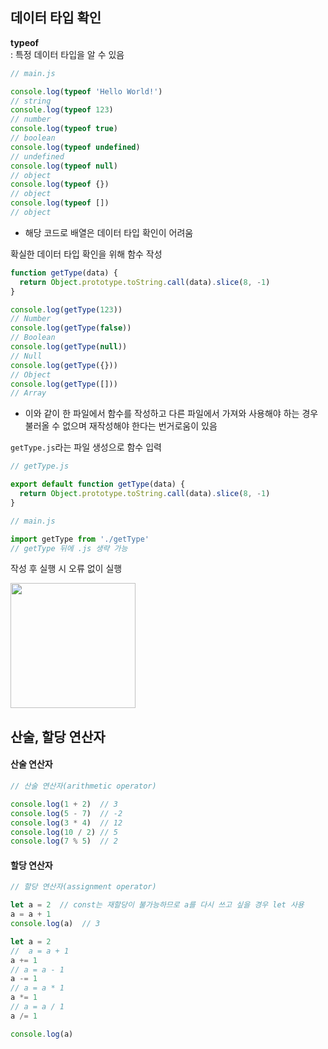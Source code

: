## 데이터 타입 확인

**typeof**  
: 특정 데이터 타입을 알 수 있음

```jsx
// main.js

console.log(typeof 'Hello World!')
// string
console.log(typeof 123)
// number
console.log(typeof true)
// boolean
console.log(typeof undefined)
// undefined
console.log(typeof null)
// object
console.log(typeof {})
// object
console.log(typeof [])
// object
```

- 해당 코드로 배열은 데이터 타입 확인이 어려움

확실한 데이터 타입 확인을 위해 함수 작성

```jsx
function getType(data) {
  return Object.prototype.toString.call(data).slice(8, -1)
}

console.log(getType(123))
// Number
console.log(getType(false))
// Boolean
console.log(getType(null))
// Null
console.log(getType({}))
// Object
console.log(getType([]))
// Array
```

- 이와 같이 한 파일에서 함수를 작성하고 다른 파일에서 가져와 사용해야 하는 경우 불러올 수 없으며 재작성해야 한다는 번거로움이 있음

`getType.js`라는 파일 생성으로 함수 입력

```jsx
// getType.js

export default function getType(data) {
  return Object.prototype.toString.call(data).slice(8, -1)
}
```

```jsx
// main.js

import getType from './getType'
// getType 뒤에 .js 생략 가능
```

작성 후 실행 시 오류 없이 실행

<img src="https://s3.us-west-2.amazonaws.com/secure.notion-static.com/cd4ae5b0-88df-44ee-960a-9f0088786230/Untitled.png?X-Amz-Algorithm=AWS4-HMAC-SHA256&X-Amz-Credential=AKIAT73L2G45O3KS52Y5%2F20210731%2Fus-west-2%2Fs3%2Faws4_request&X-Amz-Date=20210731T175520Z&X-Amz-Expires=86400&X-Amz-Signature=3c70739028d272f4bc9dc767bd4c07ae412d25e2bfde21f5f261f21bd7c86cfa&X-Amz-SignedHeaders=host&response-content-disposition=filename%20%3D%22Untitled.png%22" width="200px" />


## 산술, 할당 연산자

#### 산술 연산자
```jsx
// 산술 연산자(arithmetic operator)

console.log(1 + 2)  // 3
console.log(5 - 7)  // -2
console.log(3 * 4)  // 12
console.log(10 / 2) // 5
console.log(7 % 5)  // 2
```

#### 할당 연산자
```jsx
// 할당 연산자(assignment operator)

let a = 2  // const는 재할당이 불가능하므로 a를 다시 쓰고 싶을 경우 let 사용
a = a + 1
console.log(a)  // 3
```

```jsx
let a = 2
//  a = a + 1
a += 1
// a = a - 1
a -= 1
// a = a * 1
a *= 1
// a = a / 1
a /= 1

console.log(a)
```